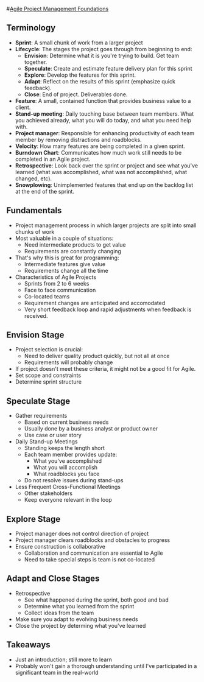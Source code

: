 #[Agile Project Management Foundations](https://www.lynda.com/Business-Project-Management-tutorials/Agile-Project-Management/122428-2.html)

## Terminology

+ **Sprint**: A small chunk of work from a larger project
+ **Lifecycle**: The stages the project goes through from beginning to end:
  + **Envision**: Determine what it is you're trying to build. Get team together.
  + **Speculate**: Create and estimate feature delivery plan for this sprint
  + **Explore**: Develop the features for this sprint.
  + **Adapt**: Reflect on the results of this sprint (emphasize quick feedback).
  + **Close**: End of project. Deliverables done.
+ **Feature**: A small, contained function that provides business value to a  client.
+ **Stand-up meeting**: Daily touching base between team members. What you achieved already, what you will do
today, and what you need help with.
+ **Project manager**: Responsible for enhancing productivity of each team member by removing distractions and roadblocks.
+ **Velocity**: How many features are being completed in a given sprint.
+ **Burndown Chart**: Communicates how much work still needs to be completed in an Agile project.
+ **Retrospective**: Look back over the sprint or project and see what you've learned (what was accomplished, what was
not accomplished, what changed, etc).
+ **Snowplowing**: Unimplemented features that end up on the backlog list at the end of the sprint.

## Fundamentals

+ Project management process in which larger projects are split into small chunks of work
+ Most valuable in a couple of situations:
  + Need intermediate products to get value
  + Requirements are constantly changing
+ That's why this is great for programming:
  + Intermediate features give value
  + Requirements change all the time
+ Characteristics of Agile Projects
  + Sprints from 2 to 6 weeks
  + Face to face communication
  + Co-located teams
  + Requirement changes are anticipated and accomodated
  + Very short feedback loop and rapid adjustments when feedback is received.

## Envision Stage

+ Project selection is crucial:
  + Need to deliver quality product quickly, but not all at once
  + Requirements will probably change
+ If project doesn't meet these criteria, it might not be a good fit for Agile.
+ Set scope and constraints
+ Determine sprint structure

## Speculate Stage

+ Gather requirements
  + Based on current business needs
  + Usually done by a business analyst or product owner
  + Use case or user story
+ Daily Stand-up Meetings
  + Standing keeps the length short
  + Each team member provides update:
    + What you've accomplished
    + What you will accomplish
    + What roadblocks you face
  + Do not resolve issues during stand-ups
+ Less Frequent Cross-Functional Meetings
  + Other stakeholders
  + Keep everyone relevant in the loop

## Explore Stage

+ Project manager does not control direction of project
+ Project manager clears roadblocks and obstacles to progress
+ Ensure construction is collaborative
  + Collaboration and communication are essential to Agile
  + Need to take special steps is team is not co-located

## Adapt and Close Stages

+ Retrospective
  + See what happened during the sprint, both good and bad
  + Determine what you learned from the sprint
  + Collect ideas from the team
+ Make sure you adapt to evolving business needs
+ Close the project by determing what you've learned

## Takeaways

+ Just an introduction; still more to learn
+ Probably won't gain a thorough understanding until I've participated in a significant team in the real-world
